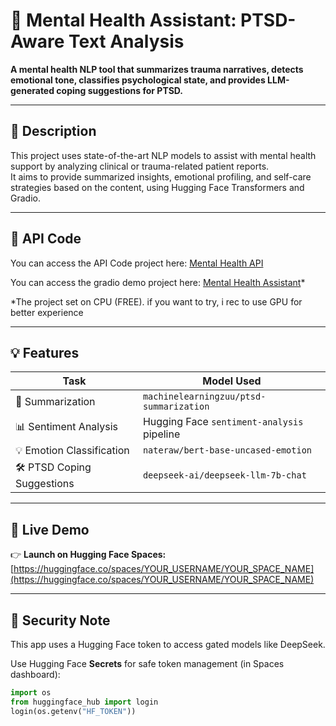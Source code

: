 # 🧠 Mental Health Assistant: PTSD-Aware Text Analysis

**A mental health NLP tool that summarizes trauma narratives, detects emotional tone, classifies psychological state, and provides LLM-generated coping suggestions for PTSD.**

---

## 📌 Description

This project uses state-of-the-art NLP models to assist with mental health support by analyzing clinical or trauma-related patient reports.  
It aims to provide summarized insights, emotional profiling, and self-care strategies based on the content, using Hugging Face Transformers and Gradio.

---

## 📌 API Code
You can access the API Code project here: [Mental Health API](https://github.com/felixchiuman/mental-health-api)

You can access the gradio demo project here: [Mental Health Assistant](https://huggingface.co/spaces/felixchiuman/mental-health-assistant)*

*The project set on CPU (FREE). if you want to try, i rec to use GPU for better experience


---

## 💡 Features

| Task                      | Model Used                                                                 |
|---------------------------|----------------------------------------------------------------------------|
| 📝 Summarization             | `machinelearningzuu/ptsd-summarization`                                   |
| 📊 Sentiment Analysis        | Hugging Face `sentiment-analysis` pipeline                                |
| 💡 Emotion Classification    | `nateraw/bert-base-uncased-emotion`                                       |
| 🛠 PTSD Coping Suggestions  | `deepseek-ai/deepseek-llm-7b-chat`                                         |

---

## 🚀 Live Demo

👉 **Launch on Hugging Face Spaces:**  
[https://huggingface.co/spaces/YOUR_USERNAME/YOUR_SPACE_NAME](https://huggingface.co/spaces/YOUR_USERNAME/YOUR_SPACE_NAME)

---

## 🔐 Security Note

This app uses a Hugging Face token to access gated models like DeepSeek.

Use Hugging Face **Secrets** for safe token management (in Spaces dashboard):

```python
import os
from huggingface_hub import login
login(os.getenv("HF_TOKEN"))
